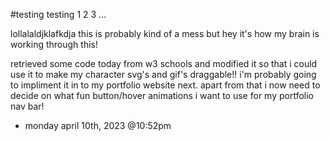 #testing testing 1 2 3 ...

lollalaldjklafkdja this is probably kind of a mess but hey it's how my brain is working through this!

retrieved some code today from w3 schools and modified it so that i could use it to make my character svg's and gif's draggable!! i'm probably going to
impliment it in to my portfolio website next. apart from that i now need to decide on what fun button/hover animations i want to use for my portfolio
nav bar! 
- monday april 10th, 2023 @10:52pm
